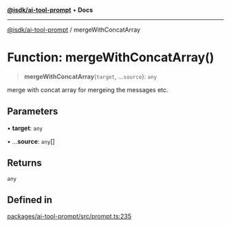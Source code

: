 [**@isdk/ai-tool-prompt**](../README.md) • **Docs**

***

[@isdk/ai-tool-prompt](../globals.md) / mergeWithConcatArray

# Function: mergeWithConcatArray()

> **mergeWithConcatArray**(`target`, ...`source`): `any`

merge with concat array for mergeing the messages etc.

## Parameters

• **target**: `any`

• ...**source**: `any`[]

## Returns

`any`

## Defined in

[packages/ai-tool-prompt/src/prompt.ts:235](https://github.com/isdk/ai-tool-prompt.js/blob/db68a2def162f8b3a993e98a144d8f84707a7b4f/src/prompt.ts#L235)
